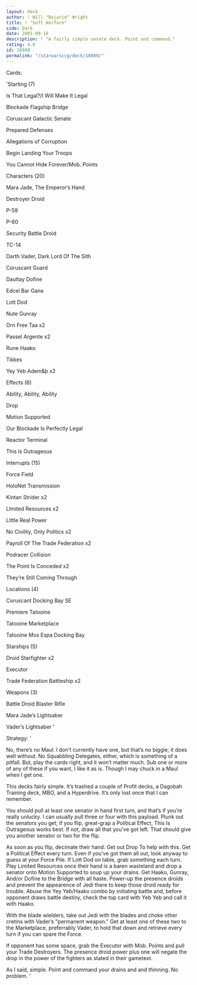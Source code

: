 ```yaml
---
layout: deck
author: ! Will "Bejarid" Wright
title: ! "Soft Warfare"
side: Dark
date: 2001-09-18
description: ! "A fairly simple senate deck. Point and command."
rating: 4.0
id: 18989
permalink: "/starwarsccg/deck/18989/"
---
```

Cards: 

'Starting (7)


Is That Legal?/I Will Make It Legal

Blockade Flagship Bridge

Coruscant Galactic Senate

Prepared Defenses

Allegations of Corruption

Begin Landing Your Troops

You Cannot Hide Forever/Mob. Points



Characters (20)


Mara Jade, The Emperor’s Hand

Destroyer Droid

P-59

P-60

Security Battle Droid

TC-14

Darth Vader, Dark Lord Of The Sith

Coruscant Guard

Daultay Dofine

Edcel Bar Gane

Lott Dod

Nute Gunray

Orn Free Taa x2

Passel Argente x2

Rune Haako

Tikkes

Yey Yeb Adem&þ x2




Effects (6)


Ability, Ability, Ability

Drop

Motion Supported

Our Blockade Is Perfectly Legal

Reactor Terminal

This Is Outrageous



Interrupts (15)


Force Field

HoloNet Transmission

Kintan Strider x2

LImited Resources x2

LIttle Real Power

No Civility, Only Politics x2

Payroll Of The Trade Federation x2

Podracer Collision

The Point Is Conceded x2

They’re Still Coming Through



Locations (4)


Coruscant Docking Bay SE

Premiere Tatooine

Tatooine Marketplace

Tatooine Mos Espa Docking Bay



Starships (5)


Droid Starfighter x2

Executor

Trade Federation Battleship x2



Weapons (3)


Battle Droid Blaster Rifle

Mara Jade’s Lightsaber

Vader’s Lightsaber '

Strategy: '

No, there’s no Maul. I don’t currently have one, but that’s no biggie; it does well without. No Squabbling Delegates, either, which is something of a pitfall. But, play the cards right, and it won’t matter much. Sub one or more of any of these if you want, I like it as is. Though I may chuck in a Maul when I get one.


This decks fairly simple. It’s trashed a couple of Profit decks, a Dagobah Training deck, MBO, and a Hyperdrive. It’s only lost once that I can remember.


You should pull at least one senator in hand first turn, and that’s if you’re really unlucky. I can usually pull three or four with this payload. Plunk out the senators you get; if you flip, great-grap a Political Effect, This Is Outrageous works best. If not, draw all that you’ve got left. That should give you another senator or two for the flip.


As soon as you flip, decimate their hand. Get out Drop To help with this. Get a Political Effect every turn. Even if you’ve got them all out, look anyway to guess at your Force Pile. If Lott Dod on table, grab something each turn. Play Limited Resources once their hand is a baren wasteland and drop a senator onto Motion Supported to soup up your drains. Get Haako, Gunray, And/or Dofine to the Bridge with all haste. Power-up the presence droids and prevent the appearence of Jedi there to keep those droid ready for trouble. Abuse the Yey Yeb/Haako combo by initiating battle and, before opponent draws battle destiny, check the top card with Yeb Yeb and call it with Haako.


With the blade wielders, take out Jedi with the blades and choke other cretins with Vader’s "permanent weapon." Get at least one of these two to the Marketplace, preferrably Vader, to hold that down and retrieve every turn if you can spare the Force.


If opponent has some space, grab the Executor with Mob. Points and pull your Trade Destroyers. The presence droid power plus one will negate the drop in the power of the fighters as stated in their gametext.


As I said, simple. Point and command your drains and and thinning. No problem. '
